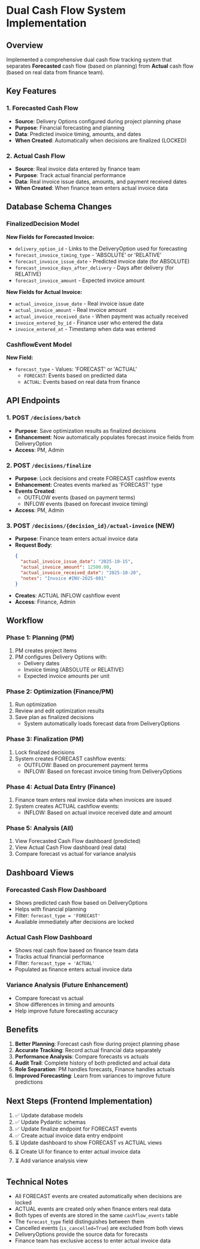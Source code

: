 # Dual Cash Flow System Implementation

## Overview
Implemented a comprehensive dual cash flow tracking system that separates **Forecasted** cash flow (based on planning) from **Actual** cash flow (based on real data from finance team).

## Key Features

### 1. Forecasted Cash Flow
- **Source**: Delivery Options configured during project planning phase
- **Purpose**: Financial forecasting and planning
- **Data**: Predicted invoice timing, amounts, and dates
- **When Created**: Automatically when decisions are finalized (LOCKED)

### 2. Actual Cash Flow  
- **Source**: Real invoice data entered by finance team
- **Purpose**: Track actual financial performance
- **Data**: Real invoice issue dates, amounts, and payment received dates
- **When Created**: When finance team enters actual invoice data

## Database Schema Changes

### FinalizedDecision Model
**New Fields for Forecasted Invoice:**
- `delivery_option_id` - Links to the DeliveryOption used for forecasting
- `forecast_invoice_timing_type` - 'ABSOLUTE' or 'RELATIVE'
- `forecast_invoice_issue_date` - Predicted invoice date (for ABSOLUTE)
- `forecast_invoice_days_after_delivery` - Days after delivery (for RELATIVE)
- `forecast_invoice_amount` - Expected invoice amount

**New Fields for Actual Invoice:**
- `actual_invoice_issue_date` - Real invoice issue date
- `actual_invoice_amount` - Real invoice amount
- `actual_invoice_received_date` - When payment was actually received
- `invoice_entered_by_id` - Finance user who entered the data
- `invoice_entered_at` - Timestamp when data was entered

### CashflowEvent Model
**New Field:**
- `forecast_type` - Values: 'FORECAST' or 'ACTUAL'
  - `FORECAST`: Events based on predicted data
  - `ACTUAL`: Events based on real data from finance

## API Endpoints

### 1. POST `/decisions/batch`
- **Purpose**: Save optimization results as finalized decisions
- **Enhancement**: Now automatically populates forecast invoice fields from DeliveryOption
- **Access**: PM, Admin

### 2. POST `/decisions/finalize`
- **Purpose**: Lock decisions and create FORECAST cashflow events
- **Enhancement**: Creates events marked as 'FORECAST' type
- **Events Created**:
  - OUTFLOW events (based on payment terms)
  - INFLOW events (based on forecast invoice timing)
- **Access**: PM, Admin

### 3. POST `/decisions/{decision_id}/actual-invoice` (NEW)
- **Purpose**: Finance team enters actual invoice data
- **Request Body**:
  ```json
  {
    "actual_invoice_issue_date": "2025-10-15",
    "actual_invoice_amount": 12500.00,
    "actual_invoice_received_date": "2025-10-20",
    "notes": "Invoice #INV-2025-001"
  }
  ```
- **Creates**: ACTUAL INFLOW cashflow event
- **Access**: Finance, Admin

## Workflow

### Phase 1: Planning (PM)
1. PM creates project items
2. PM configures Delivery Options with:
   - Delivery dates
   - Invoice timing (ABSOLUTE or RELATIVE)
   - Expected invoice amounts per unit

### Phase 2: Optimization (Finance/PM)
1. Run optimization
2. Review and edit optimization results
3. Save plan as finalized decisions
   - System automatically loads forecast data from DeliveryOptions

### Phase 3: Finalization (PM)
1. Lock finalized decisions
2. System creates FORECAST cashflow events:
   - OUTFLOW: Based on procurement payment terms
   - INFLOW: Based on forecast invoice timing from DeliveryOptions

### Phase 4: Actual Data Entry (Finance)
1. Finance team enters real invoice data when invoices are issued
2. System creates ACTUAL cashflow events:
   - INFLOW: Based on actual invoice received date and amount

### Phase 5: Analysis (All)
1. View Forecasted Cash Flow dashboard (predicted)
2. View Actual Cash Flow dashboard (real data)
3. Compare forecast vs actual for variance analysis

## Dashboard Views

### Forecasted Cash Flow Dashboard
- Shows predicted cash flow based on DeliveryOptions
- Helps with financial planning
- Filter: `forecast_type = 'FORECAST'`
- Available immediately after decisions are locked

### Actual Cash Flow Dashboard
- Shows real cash flow based on finance team data
- Tracks actual financial performance
- Filter: `forecast_type = 'ACTUAL'`
- Populated as finance enters actual invoice data

### Variance Analysis (Future Enhancement)
- Compare forecast vs actual
- Show differences in timing and amounts
- Help improve future forecasting accuracy

## Benefits

1. **Better Planning**: Forecast cash flow during project planning phase
2. **Accurate Tracking**: Record actual financial data separately
3. **Performance Analysis**: Compare forecasts vs actuals
4. **Audit Trail**: Complete history of both predicted and actual data
5. **Role Separation**: PM handles forecasts, Finance handles actuals
6. **Improved Forecasting**: Learn from variances to improve future predictions

## Next Steps (Frontend Implementation)

1. ✅ Update database models
2. ✅ Update Pydantic schemas
3. ✅ Update finalize endpoint for FORECAST events
4. ✅ Create actual invoice data entry endpoint
5. ⏳ Update dashboard to show FORECAST vs ACTUAL views
6. ⏳ Create UI for finance to enter actual invoice data
7. ⏳ Add variance analysis view

## Technical Notes

- All FORECAST events are created automatically when decisions are locked
- ACTUAL events are created only when finance enters real data
- Both types of events are stored in the same `cashflow_events` table
- The `forecast_type` field distinguishes between them
- Cancelled events (`is_cancelled=True`) are excluded from both views
- DeliveryOptions provide the source data for forecasts
- Finance team has exclusive access to enter actual invoice data
